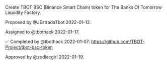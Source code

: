 Create TBOT BSC (Binance Smart Chain) token for The Banks Of Tomorrow Liquidity Factory. 

Proposed by @JEstradaTbot 2022-01-12.

Assigned to @tbothack 2022-01-17.

✅ Completed by @tbothack 2022-01-07: https://github.com/TBOT-Project/tbot-bsc-token

Approved by @zodiacgirl 2022-01-19.
